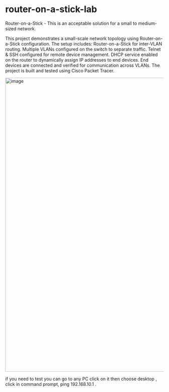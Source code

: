 # router-on-a-stick-lab
Router-on-a-Stick - This is an acceptable solution for a small to medium-sized network.

This project demonstrates a small-scale network topology using Router-on-a-Stick configuration.
The setup includes:
Router-on-a-Stick for inter-VLAN routing.
Multiple VLANs configured on the switch to separate traffic.
Telnet & SSH configured for remote device management.
DHCP service enabled on the router to dynamically assign IP addresses to end devices.
End devices are connected and verified for communication across VLANs.
The project is built and tested using Cisco Packet Tracer.


<img width="1066" height="931" alt="image" src="https://github.com/user-attachments/assets/4c5ab5d8-2ff8-4397-b9ae-ade4b2bc053a" />


if you need to test you can go to any PC click on it then choose desktop , click in command prompt, ping 192.168.10.1 . 
